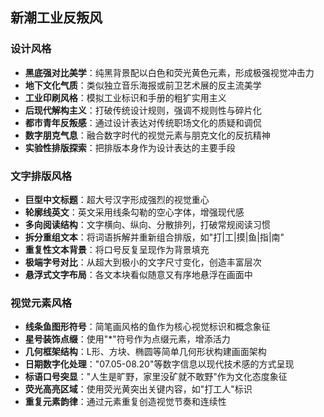 ## 新潮工业反叛风

### 设计风格

- **黑底强对比美学**：纯黑背景配以白色和荧光黄色元素，形成极强视觉冲击力
- **地下文化气质**：类似独立音乐海报或前卫艺术展的反主流美学
- **工业印刷风格**：模拟工业标识和手册的粗犷实用主义
- **后现代解构主义**：打破传统设计规则，强调不规则性与碎片化
- **都市青年反叛感**：通过设计表达对传统职场文化的质疑和调侃
- **数字朋克气息**：融合数字时代的视觉元素与朋克文化的反抗精神
- **实验性排版探索**：把排版本身作为设计表达的主要手段

### 文字排版风格

- **巨型中文标题**：超大号汉字形成强烈的视觉重心
- **轮廓线英文**：英文采用线条勾勒的空心字体，增强现代感
- **多向阅读结构**：文字横向、纵向、分散排列，打破常规阅读习惯
- **拆分重组文本**：将词语拆解并重新组合排版，如"打|工|摸|鱼|指|南"
- **重复性文本背景**：将口号反复呈现作为背景填充
- **极端字号对比**：从超大到极小的文字尺寸变化，创造丰富层次
- **悬浮式文字布局**：各文本块看似随意又有序地悬浮在画面中

### 视觉元素风格

- **线条鱼图形符号**：简笔画风格的鱼作为核心视觉标识和概念象征
- **星号装饰点缀**：使用"*"符号作为点缀元素，增添活力
- **几何框架结构**：L形、方块、椭圆等简单几何形状构建画面架构
- **日期数字化处理**："07.05-08.20"等数字信息以现代技术感的方式呈现
- **标语口号突显**："人生是旷野，家里没矿就不敢野"作为文化态度象征
- **荧光高亮区域**：使用荧光黄突出关键内容，如"打工人"标识
- **重复元素韵律**：通过元素重复创造视觉节奏和连续性